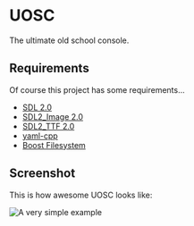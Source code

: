 # UOSC

The ultimate old school console.


## Requirements

Of course this project has some requirements...

  - [SDL 2.0](http://libsdl.org/)
  - [SDL2_Image 2.0](http://www.libsdl.org/tmp/SDL_image/)
  - [SDL2_TTF 2.0](http://www.libsdl.org/tmp/SDL_ttf/)
  - [yaml-cpp](https://code.google.com/p/yaml-cpp/)
  - [Boost Filesystem](http://www.boost.org/doc/libs/1_54_0/libs/filesystem/doc/index.htm)


## Screenshot

This is how awesome UOSC looks like:

![A very simple example](http://screencloud.net/img/screenshots/52d39c33126feec597d5c12c669567cc.png)
